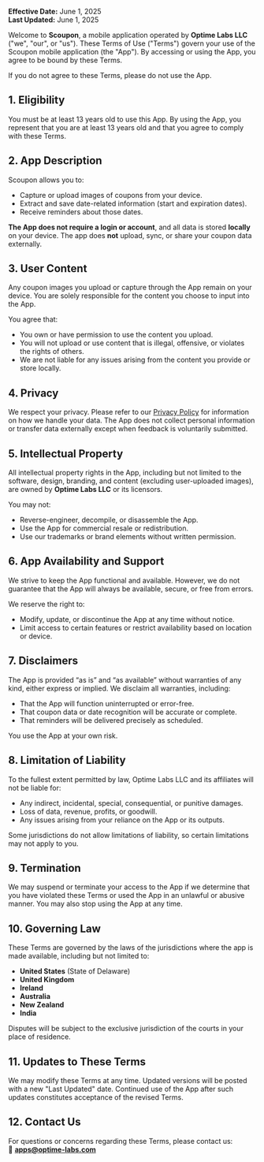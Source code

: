 **Effective Date:** June 1, 2025  
**Last Updated:** June 1, 2025

Welcome to **Scoupon**, a mobile application operated by **Optime Labs LLC** ("we", "our", or "us"). These Terms of Use ("Terms") govern your use of the Scoupon mobile application (the "App"). By accessing or using the App, you agree to be bound by these Terms.

If you do not agree to these Terms, please do not use the App.


## 1. Eligibility

You must be at least 13 years old to use this App. By using the App, you represent that you are at least 13 years old and that you agree to comply with these Terms.


## 2. App Description

Scoupon allows you to:

- Capture or upload images of coupons from your device.
- Extract and save date-related information (start and expiration dates).
- Receive reminders about those dates.

**The App does not require a login or account**, and all data is stored **locally** on your device. The app does **not** upload, sync, or share your coupon data externally.


## 3. User Content

Any coupon images you upload or capture through the App remain on your device. You are solely responsible for the content you choose to input into the App.

You agree that:

- You own or have permission to use the content you upload.
- You will not upload or use content that is illegal, offensive, or violates the rights of others.
- We are not liable for any issues arising from the content you provide or store locally.


## 4. Privacy

We respect your privacy. Please refer to our [Privacy Policy](#) for information on how we handle your data. The App does not collect personal information or transfer data externally except when feedback is voluntarily submitted.


## 5. Intellectual Property

All intellectual property rights in the App, including but not limited to the software, design, branding, and content (excluding user-uploaded images), are owned by **Optime Labs LLC** or its licensors.

You may not:

- Reverse-engineer, decompile, or disassemble the App.
- Use the App for commercial resale or redistribution.
- Use our trademarks or brand elements without written permission.


## 6. App Availability and Support

We strive to keep the App functional and available. However, we do not guarantee that the App will always be available, secure, or free from errors.

We reserve the right to:

- Modify, update, or discontinue the App at any time without notice.
- Limit access to certain features or restrict availability based on location or device.


## 7. Disclaimers

The App is provided “as is” and “as available” without warranties of any kind, either express or implied. We disclaim all warranties, including:

- That the App will function uninterrupted or error-free.
- That coupon data or date recognition will be accurate or complete.
- That reminders will be delivered precisely as scheduled.

You use the App at your own risk.


## 8. Limitation of Liability

To the fullest extent permitted by law, Optime Labs LLC and its affiliates will not be liable for:

- Any indirect, incidental, special, consequential, or punitive damages.
- Loss of data, revenue, profits, or goodwill.
- Any issues arising from your reliance on the App or its outputs.

Some jurisdictions do not allow limitations of liability, so certain limitations may not apply to you.


## 9. Termination

We may suspend or terminate your access to the App if we determine that you have violated these Terms or used the App in an unlawful or abusive manner. You may also stop using the App at any time.


## 10. Governing Law

These Terms are governed by the laws of the jurisdictions where the app is made available, including but not limited to:

- **United States** (State of Delaware)
- **United Kingdom**
- **Ireland**
- **Australia**
- **New Zealand**
- **India**

Disputes will be subject to the exclusive jurisdiction of the courts in your place of residence.


## 11. Updates to These Terms

We may modify these Terms at any time. Updated versions will be posted with a new "Last Updated" date. Continued use of the App after such updates constitutes acceptance of the revised Terms.


## 12. Contact Us

For questions or concerns regarding these Terms, please contact us:  
📧 **apps@optime-labs.com**
